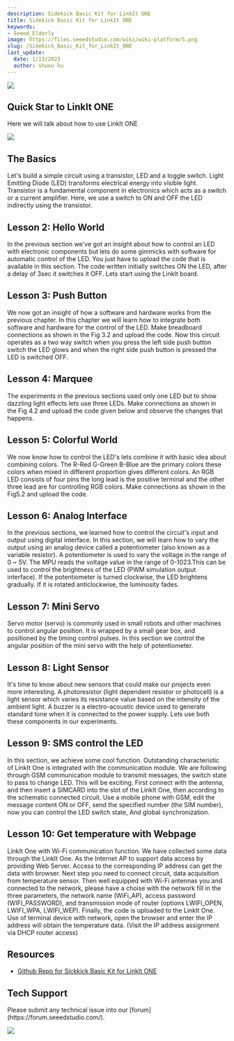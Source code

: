 ```yaml
---
description: Sidekick Basic Kit for LinkIt ONE
title: Sidekick Basic Kit for LinkIt ONE
keywords:
- Seeed_Elderly
image: https://files.seeedstudio.com/wiki/wiki-platform/S.png
slug: /Sidekick_Basic_Kit_for_LinkIt_ONE
last_update:
  date: 1/13/2023
  author: shuxu hu
---
```


![](https://files.seeedstudio.com/wiki/Sidekick_Basic_Kit_for_LinkIt_ONE/img/SKP-0.jpg)


##   Quick Star to LinkIt ONE

Here we will talk about how to use LinkIt ONE

[![](https://files.seeedstudio.com/wiki/Seeed-WiKi/docs/images/300px-Get_One_Now_Banner-ragular.png)](https://www.seeedstudio.com/Sidekick-Basic-Kit-for-LinkIt-ONE-p-2027.html)

##   The Basics

Let's build a simple circuit using a transistor, LED and a toggle switch. Light Emitting Diode (LED) transforms electrical energy into visible light. Transistor is a fundamental component in electronics which acts as a switch or a current amplifier. Here, we use a switch to ON and OFF the LED indirectly using the transistor.

<!-- Click [here](/LinkIt_ONE_Tutorial-The_Basics) to see the full tutorial. -->

##   Lesson 2: Hello World

In the previous section we've got an insight about how to control an LED with electronic components but lets do some gimmicks with software for automatic control of the LED. You just have to upload the code that is available in this section. The code written initially switches ON the LED, after a delay of 3sec it switches it OFF. Lets start using the LinkIt board.

<!-- Click [here](/LinkIt_ONE_Tutorial-Hello_World) to see the full tutorial. -->

##   Lesson 3: Push Button

We now got an insight of how a software and hardware works from the previous chapter. In this chapter we will learn how to integrate both software and hardware for the control of the LED. Make breadboard connections as shown in the Fig 3.2 and upload the code. Now this circuit operates as a two way switch when you press the left side push button switch the LED glows and when the right side push button is pressed the LED is switched OFF.

<!-- Click [here](/LinkIt_ONE_Tutorial-Push_Button) to see the full tutorial. -->

##   Lesson 4: Marquee

The experiments in the previous sections used only one LED but to show dazzling light effects lets use three LEDs. Make connections as shown in the Fig 4.2 and upload the code given below and observe the changes that happens.

<!-- Click [here](/LinkIt_ONE_Tutorial-Marquee) to see the full tutorial. -->

##   Lesson 5: Colorful World

We now know how to control the LED's lets combine it with basic idea about combining colors. The R-Red G-Green B-Blue are the primary colors these colors when mixed in different proportion gives different colors. An RGB LED consists of four pins the long lead is the positive terminal and the other three lead are for controlling RGB colors. Make connections as shown in the Fig5.2 and upload the code.

<!-- Click [here](/LinkIt_ONE_Tutorial-Colorful_World) to see the full tutorial. -->

##   Lesson 6: Analog Interface

In the previous sections, we learned how to control the circuit's input and output using digital interface. In this section, we will learn how to vary the output using an analog device called a potentiometer (also known as a variable resistor). A potentiometer is used to vary the voltage in the range of 0 ~ 5V. The MPU reads the voltage value in the range of 0-1023.This can be used to control the brightness of the LED (PWM simulation output interface). If the potentiometer is turned clockwise, the LED brightens gradually. If it is rotated anticlockwise, the luminosity fades.

<!-- Click [here](/LinkIt_ONE_Tutorial-Analog_Interface) to see the full tutorial. -->

##   Lesson 7: Mini Servo

Servo motor (servo) is commonly used in small robots and other machines to control angular position. It is wrapped by a small gear box, and positioned by the timing control pulses. In this section we control the angular position of the mini servo with the help of potentiometer.

<!-- Click [here](/LinkIt-ONE-Tutorial---Mini-Servo) to see the full tutorial. -->

##   Lesson 8: Light Sensor

It's time to know about new sensors that could make our projects even more interesting. A photoresistor (light dependent resistor or photocell) is a light sensor which varies its resistance value based on the intensity of the ambient light. A buzzer is a electro-acoustic device used to generate standard tone when it is connected to the power supply. Lets use both these components in our experiments.

<!-- Click [here](/LinkIt_ONE_Tutorial-Light-Sensor) to see the full tutorial. -->

##   Lesson 9: SMS control the LED

In this section, we achieve some cool function. Outstanding characteristic of LinkIt One is integrated with the communication module. We are following through GSM communication module to transmit messages, the switch state to pass to change LED. This will be exciting. First connect with the antenna, and then insert a SIMCARD into the slot of the LinkIt One, then according to the schematic connected circuit. Use a mobile phone with GSM, edit the message content ON or OFF, send the specified number (the SIM number), now you can control the LED switch state, And global synchronization.

<!-- Click [here](/LinkIt_ONE_Tutorial-SMS_control_the_LED) to see the full tutorial. -->

##   Lesson 10: Get temperature with Webpage

LinkIt One with Wi-Fi communication function. We have collected some data through the LinkIt One.  As the Internet AP to support data access by providing Web Server. Access to the corresponding IP address can get the data with browser. Next step you need to connect circuit, data acquisition from temperature sensor. Then well equipped with Wi-Fi antennas you and connected to the network, please have a choise with the network fill in the three parameters, the network name (WiFi_AP), access password (WIFI_PASSWORD), and transmission mode of router (options LWIFI_OPEN, LWIFI_WPA, LWIFI_WEP). Finally, the code is uploaded to the LinkIt One. Use of terminal device with network, open the browser and enter the IP address will obtain the temperature data. (Visit the IP address assignment via DHCP router access)

<!-- Click [here](/LinkIt_ONE_Tutorial-Get_temperature_with_Webpage) to see the full tutorial. -->

##   Resources

*   [Github Repo for Sickkick Basic Kit for LinkIt ONE](https://github.com/Seeed-Studio/Sidekick_Basic_Kit_for_LinkIt)

## Tech Support
<div>
  Please submit any technical issue into our [forum](https://forum.seeedstudio.com/). <br /><p style={{textAlign: 'center'}}><a href="https://www.seeedstudio.com/act-4.html?utm_source=wiki&utm_medium=wikibanner&utm_campaign=newproducts" target="_blank"><img src="https://files.seeedstudio.com/wiki/Wiki_Banner/new_product.jpg" /></a></p>
</div>
